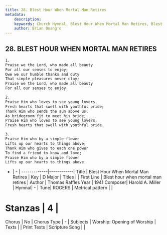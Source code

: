 ```yaml
---
title: 28. Blest Hour When Mortal Man Retires
metadata:
    description: 
    keywords: Church Hymnal, Blest Hour When Mortal Man Retires, Blest hour when mortal man retires, 
    author: Brian Onang'o
---
```



## 28. BLEST HOUR WHEN MORTAL MAN RETIRES

```txt
1.
Praise we the Lord, who made all beauty
For all our senses to enjoy;
Owe we our humble thanks and duty
That simple pleasures never cloy;
Praise we the Lord, who made all beauty
For all our senses to enjoy.

2.
Praise Him who loves to see young lovers,
Fresh hearts that swell with youthful pride;
Thank Him who sends the sun above us,
As bridegroom fit to meet his bride;
Praise Him who loves to see young lovers,
Fresh hearts that swell with youthful pride.

3.
Praise Him who by a simple flower
Lifts up our hearts to things above;
Thank Him who gives to each one power
To find a friend to know and love;
Praise Him who by a simple flower
Lifts up our hearts to things above.
```

- |   -  |
-------------|------------|
Title | Blest Hour When Mortal Man Retires |
Key | D Major |
Titles |  |
First Line | Blest hour when mortal man retires |
Author | Thomas Raffles
Year | 1941
Composer| Harold A. Miller |
Hymnal|  - |
Tune| ROGERS |
Metrical pattern | |
# Stanzas | 4 |
Chorus | No |
Chorus Type | - |
Subjects | Worship: Opening of Worship |
Texts |  |
Print Texts | 
Scripture Song |  |
  
